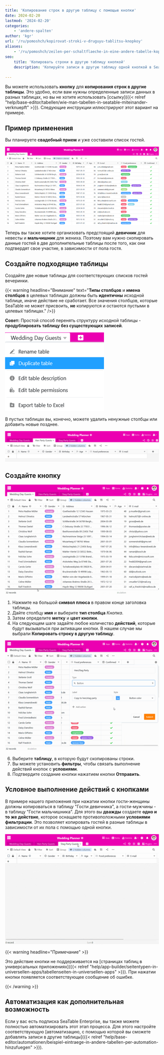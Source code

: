 ```yaml
---
title: 'Копирование строк в другую таблицу с помощью кнопки'
date: 2024-02-20
lastmod: '2024-02-20'
categories:
    - 'andere-spalten'
author: 'kgr'
url: '/ru/pomoshch/kopirovat-stroki-v-druguyu-tablitsu-knopkoy'
aliases:
    - '/ru/pomoshch/zeilen-per-schaltflaeche-in-eine-andere-tabelle-kopieren'
seo:
    title: 'Копировать строки в другую таблицу кнопкой'
    description: 'Копируйте записи в другую таблицу одной кнопкой в SeaTable: с фильтрами, условиями и автоматизацией – просто и удобно.'

---
```


Вы можете использовать **кнопку** для **копирования строк в другие таблицы**. Это удобно, если вам нужны определенные записи данных в разных таблицах, но вы не хотите использовать [ссылку]({{< relref "help/base-editor/tabellen/wie-man-tabellen-in-seatable-miteinander-verknuepft" >}}). Следующие инструкции иллюстрируют этот вариант на примере.

## Пример применения

Вы планируете **свадебный прием** и уже составили список гостей.

![Примерный список гостей](images/Beispiel-Gaesteliste.png)

Теперь вы также хотите организовать предстоящий **девичник** для невесты и **мальчишник** для жениха. Поэтому вам нужно скопировать данные гостей в две дополнительные таблицы после того, как они подтвердят свое участие, в зависимости от пола гостя.

## Создайте подходящие таблицы

Создайте две новые таблицы для соответствующих списков гостей вечеринки.

{{< warning  headline="Внимание"  text="**Типы столбцов** и **имена столбцов** в целевых таблицах должны быть **идентичны** исходной таблице, иначе действие не сработает. Все значения столбцов, которые SeaTable не может присвоить, **не** копируются и остаются пустыми в целевых таблицах." />}}

**Совет:** Простой способ перенять структуру исходной таблицы - **продублировать таблицу без существующих записей**.

![Дублирование структуры таблицы](images/Tabellenstruktur-duplizieren.png)

В пустых таблицах вы, конечно, можете удалить ненужные столбцы или добавить новые позднее.

![Удалите дублирующиеся таблицы](images/Leere-duplizierte-Tabellen.png)

## Создайте кнопку

![Кнопка создания](images/Schaltflaeche-anlegen.gif)

1. Нажмите на большой **символ плюса** в правом конце заголовка таблицы.
2. Дайте столбцу **имя** и выберите **тип столбца** _Кнопка_.
3. Затем определите **метку** и **цвет кнопки**.
4. На следующем шаге задайте любое количество **действий**, которые будут вызываться при активации кнопки. В нашем случае мы выбрали **Копировать строку в другую таблицу**.

![Действие кнопки "Копировать строку в другую таблицу](images/Schaltflaechen-Aktion-Zeile-in-andere-Tabelle-kopieren.gif)

6. Выберите **таблицу**, в которую будут скопированы строки.
7. Вы можете установить **фильтры**, чтобы связать выполнение действий кнопок с **условиями**.
8. Подтвердите создание кнопки нажатием кнопки **Отправить**.

## Условное выполнение действий с кнопками

В примере нашего приложения при нажатии кнопки гости-женщины должны копироваться в таблицу "Гости девичника", а гости-мужчины - в таблицу "Гости мальчишника". Для этого вы **дважды** создаете **одно и то же действие**, которое оснащаете противоположными **условиями фильтрации**. Это позволяет копировать гостей в разные таблицы в зависимости от их пола с помощью одной кнопки.

![Строки, скопированные с помощью кнопки](images/Per-Schaltflaeche-kopierte-Zeilen.gif)

{{< warning  headline="Примечание" >}}

Это действие кнопки не поддерживается на [страницах таблиц в универсальных приложениях]({{< relref "help/app-builder/seitentypen-in-universellen-apps/tabellenseiten-in-universellen-apps" >}}). При нажатии кнопки появляется соответствующее сообщение об ошибке.

{{< /warning >}}

## Автоматизация как дополнительная возможность

Если у вас есть подписка SeaTable Enterprise, вы также можете полностью автоматизировать этот этап процесса. Для этого настройте соответствующую [автоматизацию, с помощью которой вы сможете добавлять записи в другие таблицы]({{< relref "help/base-editor/automationen/beispiel-eintraege-in-andere-tabellen-per-automation-hinzufuegen" >}}).
